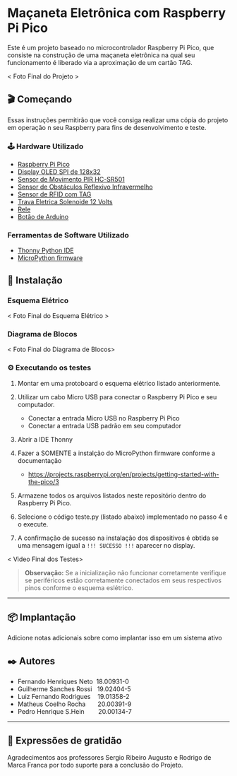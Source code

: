 # Maçaneta Eletrônica com Raspberry Pi Pico

Este é um projeto baseado no microcontrolador Raspberry Pi Pico, que consiste na construção de uma maçaneta eletrônica na qual seu funcionamento é liberado via a aproximação de um cartão TAG.

< Foto Final do Projeto >

## 🎬 Começando

Essas instruções permitirão que você consiga realizar uma cópia do projeto em operação n seu Raspberry para fins de desenvolvimento e teste.

### 🕹️ Hardware Utilizado

 * [Raspberry Pi Pico](https://www.amazon.com.br/LANDZO-Raspberry-Pi-Pico/dp/B08VNR5RLF)
 * [Display OLED SPI de 128x32]()
 * [Sensor de Movimento PIR HC-SR501](https://www.robocore.net/sensor-ambiente/sensor-de-presenca-pir-hc-sr501)
 * [Sensor de Obstáculos Reflexivo Infravermelho](https://www.eletrogate.com/sensor-de-obstaculo-reflexivo-infravermelho)
 * [Sensor de RFID com TAG](https://curtocircuito.com.br/kit-rfid-rc522.html)
 * [Trava Eletrica Solenoide 12 Volts](https://produto.mercadolivre.com.br/MLB-2187293250-mini-trava-eletrica-solenoide-12v-arduino-raspberry-_JM?quantity=1)
 * [Rele]()
 * [Botão de Arduino](https://arduinoeeletronica.com.br/produto/botao-microchave-push-button-4-pinos/)

### Ferramentas de Software Utilizado

 * [Thonny Python IDE](https://thonny.org/)
 * [MicroPython firmware](https://projects.raspberrypi.org/en/projects/getting-started-with-the-pico/3)

## 🚀 Instalação

###  Esquema Elétrico

< Foto Final do Esquema Elétrico >

###  Diagrama de Blocos

< Foto Final do Diagrama de Blocos>

### ⚙️ Executando os testes

1. Montar em uma protoboard o esquema elétrico listado anteriormente.

2. Utilizar um cabo Micro USB para conectar o Raspberry Pi Pico e seu computador.
    - Conectar a entrada Micro USB no Raspberry Pi Pico
    - Conectar a entrada USB padrão em seu computador

3. Abrir a IDE Thonny
    
3. Fazer a SOMENTE a instalção do MicroPython firmware conforme a documentação
    - https://projects.raspberrypi.org/en/projects/getting-started-with-the-pico/3

4. Armazene todos os arquivos listados neste repositório dentro do Raspberry Pi Pico.

5. Selecione o código teste.py (listado abaixo) implementado no passo 4 e o execute.

6. A confirmação de sucesso na instalação dos dispositivos é obtida se uma mensagem igual a ``` !!! SUCESSO !!! ``` aparecer no display.

< Video Final dos Testes>

> **Observação:** Se a inicialização não funcionar corretamente verifique se periféricos estão corretamente conectados em seus respectivos pinos conforme o esquema eslétrico.

---

## 📦 Implantação

Adicione notas adicionais sobre como implantar isso em um sistema ativo

## ✒️ Autores

* Fernando Henriques Neto &nbsp;18.00931-0 
* Guilherme Sanches Rossi &nbsp;&nbsp;19.02404-5 
* Luiz Fernando Rodrigues &nbsp;&nbsp;&nbsp;19.01358-2 
* Matheus Coelho Rocha  &nbsp;&nbsp;&nbsp;&nbsp;&nbsp;&nbsp;20.00391-9 
* Pedro Henrique S.Hein &nbsp;&nbsp;&nbsp;&nbsp;&nbsp;&nbsp;&nbsp;20.00134-7 

---
## 🎁 Expressões de gratidão

Agradecimentos aos professores Sergio Ribeiro Augusto e Rodrigo de Marca Franca por todo suporte para a conclusão do Projeto.


